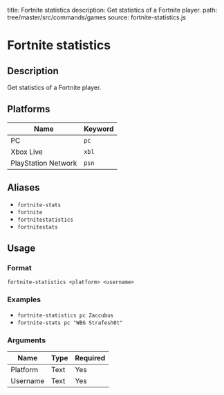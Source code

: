 title: Fortnite statistics
description: Get statistics of a Fortnite player.
path: tree/master/src/commands/games
source: fortnite-statistics.js

# Fortnite statistics

## Description

Get statistics of a Fortnite player.

## Platforms

| Name                | Keyword |
|---------------------|---------|
| PC                  | `pc`    |
| Xbox Live           | `xbl`   |
| PlayStation Network | `psn`   |

## Aliases

* `fortnite-stats`
* `fortnite`
* `fortnitestatistics`
* `fortnitestats`

## Usage

### Format

`fortnite-statistics <platform> <username>`

### Examples

* `fortnite-statistics pc Zaccubus`
* `fortnite-stats pc "WBG Strafesh0t"`

### Arguments

| Name     | Type   | Required |
|----------|--------|----------|
| Platform | Text   | Yes      |
| Username | Text   | Yes      |
